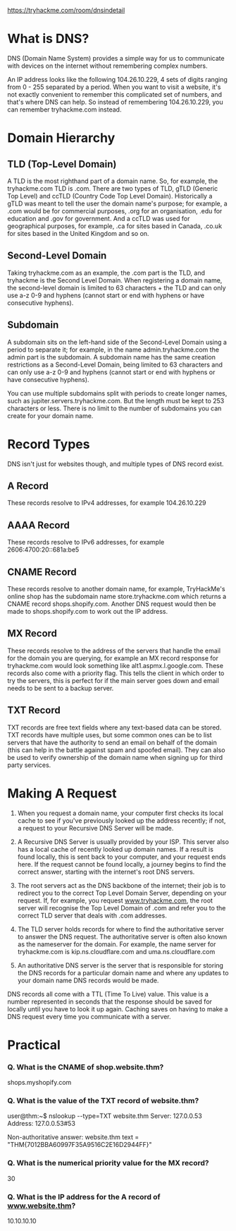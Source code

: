 https://tryhackme.com/room/dnsindetail


# What is DNS?

DNS (Domain Name System) provides a simple way for us to communicate with devices on the internet without remembering complex numbers.

An IP address looks like the following 104.26.10.229, 4 sets of digits ranging from 0 - 255 separated by a period. When you want to visit a website, it's not exactly convenient to remember this complicated set of numbers, and that's where DNS can help. So instead of remembering 104.26.10.229, you can remember tryhackme.com instead.


# Domain Hierarchy

## TLD (Top-Level Domain)

A TLD is the most righthand part of a domain name. So, for example, the tryhackme.com TLD is .com. There are two types of TLD, gTLD (Generic Top Level) and ccTLD (Country Code Top Level Domain). Historically a gTLD was meant to tell the user the domain name's purpose; for example, a .com would be for commercial purposes, .org for an organisation, .edu for education and .gov for government. And a ccTLD was used for geographical purposes, for example, .ca for sites based in Canada, .co.uk for sites based in the United Kingdom and so on. 

## Second-Level Domain

Taking tryhackme.com as an example, the .com part is the TLD, and tryhackme is the Second Level Domain. When registering a domain name, the second-level domain is limited to 63 characters + the TLD and can only use a-z 0-9 and hyphens (cannot start or end with hyphens or have consecutive hyphens).

## Subdomain

A subdomain sits on the left-hand side of the Second-Level Domain using a period to separate it; for example, in the name admin.tryhackme.com the admin part is the subdomain. A subdomain name has the same creation restrictions as a Second-Level Domain, being limited to 63 characters and can only use a-z 0-9 and hyphens (cannot start or end with hyphens or have consecutive hyphens). 

You can use multiple subdomains split with periods to create longer names, such as jupiter.servers.tryhackme.com. But the length must be kept to 253 characters or less. There is no limit to the number of subdomains you can create for your domain name.

# Record Types
DNS isn't just for websites though, and multiple types of DNS record exist.

## A Record

These records resolve to IPv4 addresses, for example 104.26.10.229

## AAAA Record

These records resolve to IPv6 addresses, for example 2606:4700:20::681a:be5

## CNAME Record

These records resolve to another domain name, for example, TryHackMe's online shop has the subdomain name store.tryhackme.com which returns a CNAME record shops.shopify.com. Another DNS request would then be made to shops.shopify.com to work out the IP address.

## MX Record

These records resolve to the address of the servers that handle the email for the domain you are querying, for example an MX record response for tryhackme.com would look something like alt1.aspmx.l.google.com. These records also come with a priority flag. This tells the client in which order to try the servers, this is perfect for if the main server goes down and email needs to be sent to a backup server.

## TXT Record

TXT records are free text fields where any text-based data can be stored. TXT records have multiple uses, but some common ones can be to list servers that have the authority to send an email on behalf of the domain (this can help in the battle against spam and spoofed email). They can also be used to verify ownership of the domain name when signing up for third party services.


# Making A Request

1. When you request a domain name, your computer first checks its local cache to see if you've previously looked up the address recently; if not, a request to your Recursive DNS Server will be made.

2. A Recursive DNS Server is usually provided by your ISP. This server also has a local cache of recently looked up domain names. If a result is found locally, this is sent back to your computer, and your request ends here. If the request cannot be found locally, a journey begins to find the correct answer, starting with the internet's root DNS servers.

3. The root servers act as the DNS backbone of the internet; their job is to redirect you to the correct Top Level Domain Server, depending on your request. If, for example, you request www.tryhackme.com, the root server will recognise the Top Level Domain of .com and refer you to the correct TLD server that deals with .com addresses.

4. The TLD server holds records for where to find the authoritative server to answer the DNS request. The authoritative server is often also known as the nameserver for the domain. For example, the name server for tryhackme.com is kip.ns.cloudflare.com and uma.ns.cloudflare.com


5. An authoritative DNS server is the server that is responsible for storing the DNS records for a particular domain name and where any updates to your domain name DNS records would be made. 

DNS records all come with a TTL (Time To Live) value. This value is a number represented in seconds that the response should be saved for locally until you have to look it up again. Caching saves on having to make a DNS request every time you communicate with a server.


# Practical

### Q. What is the CNAME of shop.website.thm?
shops.myshopify.com

### Q. What is the value of the TXT record of website.thm?
user@thm:~$ nslookup --type=TXT website.thm
Server: 127.0.0.53
Address: 127.0.0.53#53

Non-authoritative answer:
website.thm text = "THM{7012BBA60997F35A9516C2E16D2944FF}"

### Q. What is the numerical priority value for the MX record?
30

### Q. What is the IP address for the A record of www.website.thm?
10.10.10.10



